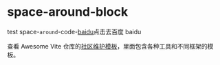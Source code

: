 # space-around-block

test space-`around`-code-[baidu](www.baidu.com)点击去百度 baidu

查看 Awesome Vite 仓库的[社区维护模板](https://github.com/vitejs/awesome-vite#templates)，里面包含各种工具和不同框架的模板。
